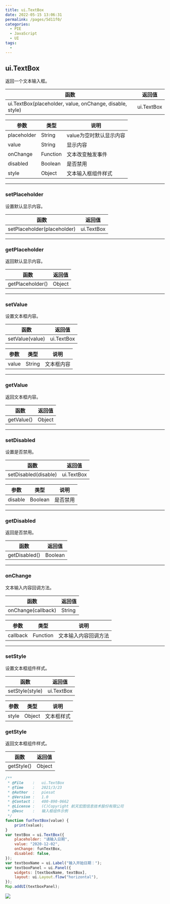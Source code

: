 ```yaml
---
title: ui.TextBox
date: 2022-05-15 13:06:31
permalink: /pages/5d11f0/
categories:
  - PIE
  - JavaScript
  - UI
tags:
  - 
---
```

## ui.TextBox

返回一个文本输入框。

| 函数                                                     | 返回值     |
| -------------------------------------------------------- | ---------- |
| ui.TextBox(placeholder, value, onChange, disable, style) | ui.TextBox |

| 参数        | 类型     | 说明                    |
| ----------- | -------- | ----------------------- |
| placeholder | String   | value为空时默认显示内容 |
| value       | String   | 显示内容                |
| onChange    | Function | 文本改变触发事件        |
| disabled    | Boolean  | 是否禁用                |
| style       | Object   | 文本输入框组件样式      |

------

### setPlaceholder

设置默认显示内容。

| 函数                        | 返回值     |
| --------------------------- | ---------- |
| setPlaceholder(placeholder) | ui.TextBox |

------

### getPlaceholder

返回默认显示内容。

| 函数             | 返回值 |
| ---------------- | ------ |
| getPlaceholder() | Object |

------

### setValue

设置文本框内容。

| 函数            | 返回值     |
| --------------- | ---------- |
| setValue(value) | ui.TextBox |

| 参数  | 类型   | 说明       |
| ----- | ------ | ---------- |
| value | String | 文本框内容 |

------

### getValue

返回文本框内容。

| 函数       | 返回值 |
| ---------- | ------ |
| getValue() | Object |

------

### setDisabled

设置是否禁用。

| 函数                 | 返回值     |
| -------------------- | ---------- |
| setDisabled(disable) | ui.TextBox |

| 参数    | 类型    | 说明     |
| ------- | ------- | -------- |
| disable | Boolean | 是否禁用 |

------

### getDisabled

返回是否禁用。

| 函数          | 返回值  |
| ------------- | ------- |
| getDisabled() | Boolean |

------

### onChange

文本输入内容回调方法。

| 函数               | 返回值 |
| ------------------ | ------ |
| onChange(callback) | String |

| 参数     | 类型     | 说明                 |
| -------- | -------- | -------------------- |
| callback | Function | 文本输入内容回调方法 |

------

### setStyle

设置文本框组件样式。

| 函数            | 返回值     |
| --------------- | ---------- |
| setStyle(style) | ui.TextBox |

| 参数  | 类型   | 说明       |
| ----- | ------ | ---------- |
| style | Object | 文本框样式 |

### getStyle

返回文本框组件样式。

| 函数       | 返回值 |
| ---------- | ------ |
| getStyle() | Object |

```javascript
/**
 * @File    :   ui.TextBox
 * @Time    :   2021/3/23
 * @Author  :   piesat
 * @Version :   1.0
 * @Contact :   400-890-0662
 * @License :   (C)Copyright 航天宏图信息技术股份有限公司
 * @Desc    :   输入框组件示例
 */
function funTextBox(value) {
    print(value);
}
var textBox = ui.TextBox({
    placeholder: "请输入日期",
    value: "2020-12-02",
    onChange: funTextBox,
    disabled: false,
});
var textboxName = ui.Label("输入开始日期：");
var textboxPanel = ui.Panel({
    widgets: [textboxName, textBox],
    layout: ui.Layout.flow("horizontal"),
});
Map.addUI(textboxPanel);
```

![](https://pics.landcover100.com/pics/20222215/62808a70540d7.png)